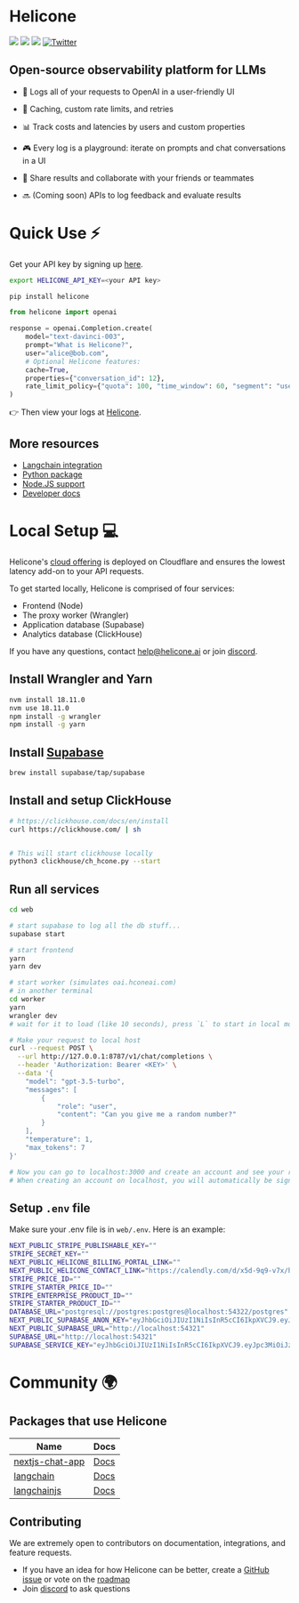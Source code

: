 # Helicone  
  
[![](https://img.shields.io/badge/Visit%20Us-Helicone.ai-brightgreen)](https://helicone.ai)
[![](https://img.shields.io/badge/View%20Documentation-Docs-yellow)](https://docs.helicone.ai/)
[![](https://img.shields.io/badge/Join%20our%20community-Discord-blue)](https://discord.gg/zsSTcH2qhG)
[![Twitter](https://img.shields.io/twitter/follow/Helicone_ai?style=social)](https://twitter.com/helicone_ai)

## Open-source observability platform for LLMs

- 📝 Logs all of your requests to OpenAI in a user-friendly UI

- 💾 Caching, custom rate limits, and retries

- 📊 Track costs and latencies by users and custom properties

- 🎮 Every log is a playground: iterate on prompts and chat conversations in a UI

- 🚀 Share results and collaborate with your friends or teammates

- 🔜 (Coming soon) APIs to log feedback and evaluate results


# Quick Use ⚡️ 
Get your API key by signing up [here](www.helicone.ai).
```bash
export HELICONE_API_KEY=<your API key>
```
```bash
pip install helicone
```
```python
from helicone import openai

response = openai.Completion.create(
	model="text-davinci-003",
	prompt="What is Helicone?",
	user="alice@bob.com",
	# Optional Helicone features:
	cache=True,
	properties={"conversation_id": 12},
	rate_limit_policy={"quota": 100, "time_window": 60, "segment": "user"}
)
```
👉 Then view your logs at [Helicone](www.helicone.ai).

## More resources
- [Langchain integration](https://python.langchain.com/en/latest/ecosystem/helicone.html)
- [Python package](https://github.com/Helicone/helicone/tree/main/helicone-python)
- [Node.JS support](https://docs.helicone.ai/quickstart/integrate-in-less-than-a-minute)
- [Developer docs](https://docs.helicone.ai/quickstart/integrate-in-less-than-a-minute)

# Local Setup 💻
Helicone's [cloud offering](https://www.helicone.ai) is deployed on Cloudflare and ensures the lowest latency add-on to your API requests.

To get started locally, Helicone is comprised of four services:
- Frontend (Node)
- The proxy worker (Wrangler)
- Application database (Supabase)
- Analytics database (ClickHouse)

If you have any questions, contact help@helicone.ai or join [discord](https://discord.gg/zsSTcH2qhG).

## Install Wrangler and Yarn

```bash
nvm install 18.11.0
nvm use 18.11.0
npm install -g wrangler
npm install -g yarn
```

## Install [Supabase](https://supabase.com/docs/guides/cli)

```bash
brew install supabase/tap/supabase
```

## Install and setup ClickHouse

```bash
# https://clickhouse.com/docs/en/install
curl https://clickhouse.com/ | sh


# This will start clickhouse locally
python3 clickhouse/ch_hcone.py --start
```

## Run all services

```bash
cd web

# start supabase to log all the db stuff...
supabase start

# start frontend
yarn
yarn dev

# start worker (simulates oai.hconeai.com)
# in another terminal
cd worker
yarn
wrangler dev
# wait for it to load (like 10 seconds), press `L` to start in local mode

# Make your request to local host
curl --request POST \
  --url http://127.0.0.1:8787/v1/chat/completions \
  --header 'Authorization: Bearer <KEY>' \
  --data '{
	"model": "gpt-3.5-turbo",
	"messages": [
		{
			"role": "user",
			"content": "Can you give me a random number?"
		}
	],
	"temperature": 1,
	"max_tokens": 7
}'

# Now you can go to localhost:3000 and create an account and see your request.
# When creating an account on localhost, you will automatically be signed in.
```

## Setup `.env` file

Make sure your .env file is in `web/.env`. Here is an example:

```bash
NEXT_PUBLIC_STRIPE_PUBLISHABLE_KEY=""
STRIPE_SECRET_KEY=""
NEXT_PUBLIC_HELICONE_BILLING_PORTAL_LINK=""
NEXT_PUBLIC_HELICONE_CONTACT_LINK="https://calendly.com/d/x5d-9q9-v7x/helicone-discovery-call"
STRIPE_PRICE_ID=""
STRIPE_STARTER_PRICE_ID=""
STRIPE_ENTERPRISE_PRODUCT_ID=""
STRIPE_STARTER_PRODUCT_ID=""
DATABASE_URL="postgresql://postgres:postgres@localhost:54322/postgres"
NEXT_PUBLIC_SUPABASE_ANON_KEY="eyJhbGciOiJIUzI1NiIsInR5cCI6IkpXVCJ9.eyJpc3MiOiJzdXBhYmFzZS1kZW1vIiwicm9sZSI6ImFub24iLCJleHAiOjE5ODM4MTI5OTZ9.CRXP1A7WOeoJeXxjNni43kdQwgnWNReilDMblYTn_I0"
NEXT_PUBLIC_SUPABASE_URL="http://localhost:54321"
SUPABASE_URL="http://localhost:54321"
SUPABASE_SERVICE_KEY="eyJhbGciOiJIUzI1NiIsInR5cCI6IkpXVCJ9.eyJpc3MiOiJzdXBhYmFzZS1kZW1vIiwicm9sZSI6InNlcnZpY2Vfcm9sZSIsImV4cCI6MTk4MzgxMjk5Nn0.EGIM96RAZx35lJzdJsyH-qQwv8Hdp7fsn3W0YpN81IU"
```

# Community 🌍

## Packages that use Helicone

| Name                                                               | Docs                                                                                      |
| ------------------------------------------------------------------ | ----------------------------------------------------------------------------------------- |
| [nextjs-chat-app](https://github.com/enricoros/nextjs-chatgpt-app) | [Docs](https://github.com/enricoros/nextjs-chatgpt-app/issues/32)                         |
| [langchain](https://github.com/hwchase17/langchain)                | [Docs](https://python.langchain.com/en/latest/ecosystem/helicone.html?highlight=helicone) |
| [langchainjs](https://github.com/hwchase17/langchainjs)            | [Docs](https://js.langchain.com/docs/ecosystem/helicone)                                  |

## Contributing
We are extremely open to contributors on documentation, integrations, and feature requests.

- If you have an idea for how Helicone can be better, create a [GitHub issue](https://github.com/Helicone/helicone/issues) or vote on the [roadmap](https://github.com/Helicone/helicone/labels/roadmap)
- Join [discord](https://discord.gg/zsSTcH2qhG) to ask questions
